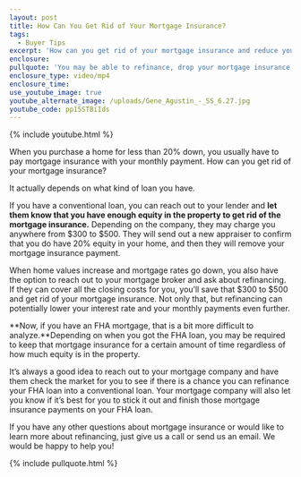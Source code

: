 ```yaml
---
layout: post
title: How Can You Get Rid of Your Mortgage Insurance?
tags:
  - Buyer Tips
excerpt: 'How can you get rid of your mortgage insurance and reduce your monthly payments? Depending on what kind of loan you have, there are a few different options.'
enclosure:
pullquote: 'You may be able to refinance, drop your mortgage insurance, and get a lower interest rate!'
enclosure_type: video/mp4
enclosure_time:
use_youtube_image: true
youtube_alternate_image: /uploads/Gene_Agustin_-_SS_6.27.jpg
youtube_code: pp15STBiIds
---
```



{% include youtube.html %}

When you purchase a home for less than 20% down, you usually have to pay mortgage insurance with your monthly payment. How can you get rid of your mortgage insurance?

It actually depends on what kind of loan you have.

If you have a conventional loan, you can reach out to your lender and **let them know that you have enough equity in the property to get rid of the mortgage insurance.** Depending on the company, they may charge you anywhere from $300 to $500. They will send out a new appraiser to confirm that you do have 20% equity in your home, and then they will remove your mortgage insurance payment.

When home values increase and mortgage rates go down, you also have the option to reach out to your mortgage broker and ask about refinancing. If they can cover all the closing costs for you, you’ll save that $300 to $500 and get rid of your mortgage insurance. Not only that, but refinancing can potentially lower your interest rate and your monthly payments even further.

**Now, if you have an FHA mortgage, that is a bit more difficult to analyze.**Depending on when you got the FHA loan, you may be required to keep that mortgage insurance for a certain amount of time regardless of how much equity is in the property.

It’s always a good idea to reach out to your mortgage company and have them check the market for you to see if there is a chance you can refinance your FHA loan into a conventional loan. Your mortgage company will also let you know if it’s best for you to stick it out and finish those mortgage insurance payments on your FHA loan.

If you have any other questions about mortgage insurance or would like to learn more about refinancing, just give us a call or send us an email. We would be happy to help you!

{% include pullquote.html %}